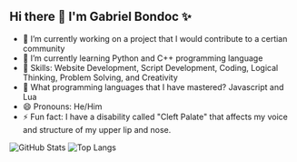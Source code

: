 ## Hi there 👋 I'm Gabriel Bondoc ✨

- 🔭 I’m currently working on a project that I would contribute to a certian community
- 🌱 I’m currently learning Python and C++ programming language
- 🧩 Skills: Website Development, Script Development, Coding, Logical Thinking, Problem Solving, and Creativity
- 🤔 What programming languages that I have mastered? Javascript and Lua
- 😄 Pronouns: He/Him
- ⚡ Fun fact: I have a disability called "Cleft Palate" that affects my voice and structure of my upper lip and nose.

![GitHub Stats](https://github-readme-stats.vercel.app/api?username=IndeedItzGab\&rank_icon=github)
![Top Langs](https://github-readme-stats.vercel.app/api/top-langs/?username=IndeedItzGab&exclude_repo=devon-particles&hide=scala,supercollider,batchfile&langs_count=10\&layout=compact)
